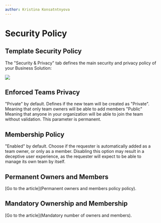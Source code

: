 ```yaml
---
author: Kristina Konsatntnyova
---
```

# Security Policy

## Template Security Policy

The "Security & Privacy" tab defines the main security and privacy policy of your Business Solution:

![](/media/screenshot-2022-02-12-at-03-17-30.png)

## Enforced Teams Privacy

"Private" by default. Defines if the new team will be created as "Private". Meaning that only team owners will be able to add members "Public" Meaning that anyone in your organization will be able to join the team without validation. This parameter is permanent.

## Membership Policy

"Enabled" by default. Choose if the requester is automatically added as a team owner, or only as a member. Disabling this option may result in a deceptive user experience, as the requester will expect to be able to manage its own team by itself.

## Permanent Owners and Members

[Go to the article](Permanent owners and members policy policy).

## Mandatory Ownership and Membership

[Go to the article](Mandatory number of owners and members).